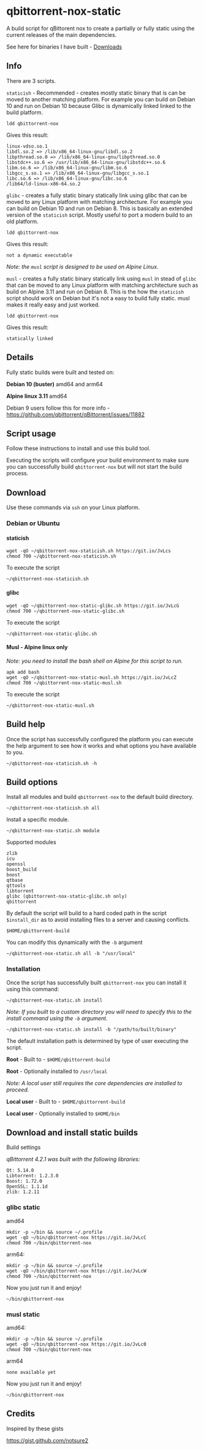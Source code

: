 # qbittorrent-nox-static

A build script for qBittorent nox to create a partially or fully static using the current releases of the main dependencies.

See here for binaries I have built - [Downloads](https://github.com/userdocs/qbittorrent-nox-static#download-and-install-static-builds)

## Info

There are 3 scripts.

`staticish` - Recommended - creates mostly static binary that is can be moved to another matching platform. For example you can build on Debian 10 and run on Debian 10 because Glibc is dynamically linked linked to the build platform.

~~~
ldd qbittorrent-nox
~~~

Gives this result:

~~~
linux-vdso.so.1
libdl.so.2 => /lib/x86_64-linux-gnu/libdl.so.2
libpthread.so.0 => /lib/x86_64-linux-gnu/libpthread.so.0
libstdc++.so.6 => /usr/lib/x86_64-linux-gnu/libstdc++.so.6
libm.so.6 => /lib/x86_64-linux-gnu/libm.so.6
libgcc_s.so.1 => /lib/x86_64-linux-gnu/libgcc_s.so.1
libc.so.6 => /lib/x86_64-linux-gnu/libc.so.6
/lib64/ld-linux-x86-64.so.2
~~~


`glibc` - creates a fully static binary statically link using glibc that can be moved to any Linux platform with matching architecture. For example you can build on Debian 10 and run on Debian 8. This is basically an extended version of the `staticish` script. Mostly useful to port a modern build to an old platform.

~~~
ldd qbittorrent-nox
~~~

Gives this result:

~~~
not a dynamic executable
~~~

*Note: the `musl` script is designed to be used on Alpine Linux.*

`musl` - creates a fully static binary statically link using `musl` in stead of `glibc` that can be moved to any Linux platform with  matching architecture such as build on Alpine 3.11 and run on Debian 8. This is the how the `staticish` script should work on Debian but it's not a easy to build fully static. musl makes it really easy and just worked.

~~~
ldd qbittorrent-nox
~~~

Gives this result:

~~~
statically linked
~~~

## Details

Fully static builds were built and tested on:

**Debian 10 (buster)** amd64 and arm64

**Alpine linux 3.11** amd64

Debian 9 users follow this for more info - https://github.com/qbittorrent/qBittorrent/issues/11882

## Script usage

Follow these instructions to install and use this build tool.

Executing the scripts will configure your build environment to make sure you can successfully build `qbittorrent-nox` but will not start the build process. 

## Download

Use these commands via `ssh` on your Linux platform.

### Debian or Ubuntu 

#### staticish
~~~
wget -qO ~/qbittorrent-nox-staticish.sh https://git.io/JvLcs
chmod 700 ~/qbittorrent-nox-staticish.sh
~~~

To execute the script

~~~
~/qbittorrent-nox-staticish.sh
~~~

#### glibc

~~~
wget -qO ~/qbittorrent-nox-static-glibc.sh https://git.io/JvLcG
chmod 700 ~/qbittorrent-nox-static-glibc.sh
~~~

To execute the script

~~~
~/qbittorrent-nox-static-glibc.sh
~~~

#### Musl - Alpine linux only

*Note: you need to install the bash shell on Alpine for this script to run.*

~~~
apk add bash
wget -qO ~/qbittorrent-nox-static-musl.sh https://git.io/JvLcZ
chmod 700 ~/qbittorrent-nox-static-musl.sh
~~~

To execute the script

~~~
~/qbittorrent-nox-static-musl.sh
~~~

## Build help

Once the script has successfully configured the platform you can execute the help argument to see how it works and what options you have available to you.

~~~
~/qbittorrent-nox-staticish.sh -h
~~~

## Build options

Install all modules and build `qbittorrent-nox` to the default build directory.

~~~
~/qbittorrent-nox-staticish.sh all
~~~

Install a specific module.

~~~
~/qbittorrent-nox-static.sh module
~~~

Supported modules

~~~
zlib
icu
openssl
boost_build
boost
qtbase
qttools
libtorrent
glibc (qbittorrent-nox-static-glibc.sh only)
qbittorrent
~~~

By default the script will build to a hard coded path in the script `$install_dir` as to avoid installing files to a server and causing conflicts.

~~~
$HOME/qbittorrent-build
~~~

You can modify this dynamically with the `-b` argument

~~~
~/qbittorrent-nox-static.sh all -b "/usr/local"
~~~

### Installation

Once the script has successfully built `qbittorrent-nox` you can install it using this command:

~~~
~/qbittorrent-nox-static.sh install
~~~

*Note: If you built to a custom directory you will need to specify this to the install command using the `-b` argument.*

~~~
~/qbittorrent-nox-static.sh install -b "/path/to/built/binary"
~~~

The default installation path is determined by type of user executing the script.

**Root** - Built to - `$HOME/qbittorrent-build`

**Root** - Optionally installed to `/usr/local`

*Note: A local user still requires the core dependencies are installed to proceed.*

**Local user** - Built to - `$HOME/qbittorrent-build`

**Local user** - Optionally installed to `$HOME/bin`

## Download and install static builds

Build settings

*qBittorrent 4.2.1 was built with the following libraries:*

~~~
Qt: 5.14.0
Libtorrent: 1.2.3.0
Boost: 1.72.0
OpenSSL: 1.1.1d
zlib: 1.2.11
~~~

### glibc static

amd64

~~~
mkdir -p ~/bin && source ~/.profile
wget -qO ~/bin/qbittorrent-nox https://git.io/JvLcC
chmod 700 ~/bin/qbittorrent-nox
~~~

arm64:

~~~
mkdir -p ~/bin && source ~/.profile
wget -qO ~/bin/qbittorrent-nox https://git.io/JvLcW
chmod 700 ~/bin/qbittorrent-nox
~~~

Now you just run it and enjoy!

~~~
~/bin/qbittorrent-nox
~~~

### musl static

amd64:

~~~
mkdir -p ~/bin && source ~/.profile
wget -qO ~/bin/qbittorrent-nox https://git.io/JvLc0
chmod 700 ~/bin/qbittorrent-nox
~~~

arm64

~~~
none available yet
~~~

Now you just run it and enjoy!

~~~
~/bin/qbittorrent-nox
~~~

## Credits

Inspired by these gists

https://gist.github.com/notsure2